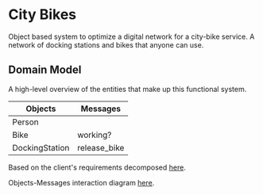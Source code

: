# City Bikes

Object based system to optimize a digital network for a city-bike service. A network of docking stations and bikes that anyone can use.

## Domain Model

A high-level overview of the entities that make up this functional system.

Objects  | Messages
------------- | -------------
Person  | 
Bike  | working?
DockingStation | release_bike

Based on the client's requirements decomposed [here](USER_STORIES.md).

Objects-Messages interaction diagram [here](DIAGRAM.md).
